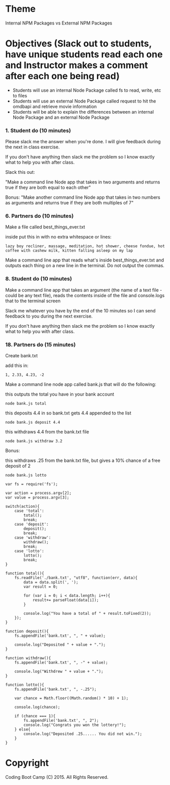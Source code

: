 # Theme
Internal NPM Packages vs External NPM Packages

# Objectives (Slack out to students, have unique students read each one and Instructor makes a comment after each one being read)

* Students will use an internal Node Package called fs to read, write, etc to files
* Students will use an external Node Package called request to hit the omdbapi and retrieve movie information
* Students will be able to explain the differences between an internal Node Package and an external Node Package

### 1. Student do (10 minutes)

Please slack me the answer when you're done. I will give feedback during the next in class exercise.

If you don't have anything then slack me the problem so I know exactly what to help you with after class.

Slack this out:

"Make a command line Node app that takes in two arguments and returns true if they are both equal to each other"

Bonus:
"Make another command line Node app that takes in two numbers as arguments and returns true if they are both multiples of 7"


### 6. Partners do (10 minutes)

Make a file called best_things_ever.txt

inside put this in with no extra whitespace or lines:

```
lazy boy recliner, massage, meditation, hot shower, cheese fondue, hot coffee with cashew milk, kitten falling asleep on my lap
```
	
Make a command line app that reads what's inside best_things_ever.txt and outputs each thing on a new line in the terminal. Do not output the commas.


### 8. Student do (10 minutes)

Make a command line app that takes an argument (the name of a text file - could be any text file), reads the contents inside of the file and console.logs that to the terminal screen

Slack me whatever you have by the end of the 10 minutes so I can send feedback to you during the next exercise.

If you don't have anything then slack me the problem so I know exactly what to help you with after class.


### 18. Partners do (15 minutes)

Create bank.txt

add this in:
```
1, 2.33, 4.23, -2
```

Make a command line node app called bank.js that will do the following:

this outputs the total you have in your bank account
```
node bank.js total
```

this deposits 4.4 in so bank.txt gets 4.4 appended to the list
```
node bank.js deposit 4.4
```

this withdraws 4.4 from the bank.txt file
```
node bank.js withdraw 3.2
```

Bonus:

this withdraws .25 from the bank.txt file, but gives a 10% chance of a free deposit of 2
```
node bank.js lotto
```

```Solution
var fs = require('fs');

var action = process.argv[2];
var value = process.argv[3];

switch(action){
	case 'total':
		total();
		break;
	case 'deposit':
		deposit();
		break;
	case 'withdraw':
		withdraw();
		break;
	case 'lotto':
		lotto();
		break;
}

function total(){
	fs.readFile('./bank.txt', "utf8", function(err, data){
		data = data.split(', ');
		var result = 0;
		
		for (var i = 0; i < data.length; i++){
			result+= parseFloat(data[i]);
		}
		
		console.log("You have a total of " + result.toFixed(2));
	});
}

function deposit(){
	fs.appendFile('bank.txt', ", " + value);

	console.log("Deposited " + value + ".");
}

function withdraw(){
	fs.appendFile('bank.txt', ", -" + value);

	console.log("Withdrew " + value + ".");
}

function lotto(){
	fs.appendFile('bank.txt', ", -.25");

	var chance = Math.floor((Math.random() * 10) + 1);
	
	console.log(chance);
	
	if (chance === 1){
		fs.appendFile('bank.txt', ", 2");
		console.log("Congrats you won the lottery!");
	} else{
		console.log("Deposited .25...... You did not win.");
	}
}

```


# Copyright
Coding Boot Camp (C) 2015. All Rights Reserved.